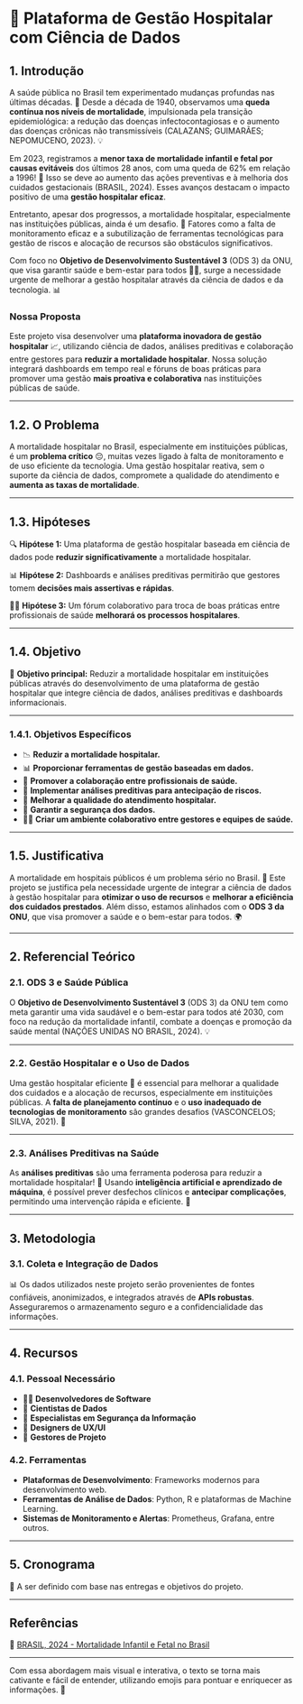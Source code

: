 # 🏥 Plataforma de Gestão Hospitalar com Ciência de Dados

## 1. Introdução

A saúde pública no Brasil tem experimentado mudanças profundas nas últimas décadas. 🎉 Desde a década de 1940, observamos uma **queda contínua nos níveis de mortalidade**, impulsionada pela transição epidemiológica: a redução das doenças infectocontagiosas e o aumento das doenças crônicas não transmissíveis (CALAZANS; GUIMARÃES; NEPOMUCENO, 2023). 💡

Em 2023, registramos a **menor taxa de mortalidade infantil e fetal por causas evitáveis** dos últimos 28 anos, com uma queda de 62% em relação a 1996! 🎯 Isso se deve ao aumento das ações preventivas e à melhoria dos cuidados gestacionais (BRASIL, 2024). Esses avanços destacam o impacto positivo de uma **gestão hospitalar eficaz**.

Entretanto, apesar dos progressos, a mortalidade hospitalar, especialmente nas instituições públicas, ainda é um desafio. 🚨 Fatores como a falta de monitoramento eficaz e a subutilização de ferramentas tecnológicas para gestão de riscos e alocação de recursos são obstáculos significativos.

Com foco no **Objetivo de Desenvolvimento Sustentável 3** (ODS 3) da ONU, que visa garantir saúde e bem-estar para todos 👶🧓, surge a necessidade urgente de melhorar a gestão hospitalar através da ciência de dados e da tecnologia. 📊

### Nossa Proposta

Este projeto visa desenvolver uma **plataforma inovadora de gestão hospitalar** 📈, utilizando ciência de dados, análises preditivas e colaboração entre gestores para **reduzir a mortalidade hospitalar**. Nossa solução integrará dashboards em tempo real e fóruns de boas práticas para promover uma gestão **mais proativa e colaborativa** nas instituições públicas de saúde.

---

## 1.2. O Problema

A mortalidade hospitalar no Brasil, especialmente em instituições públicas, é um **problema crítico** 😔, muitas vezes ligado à falta de monitoramento e de uso eficiente da tecnologia. Uma gestão hospitalar reativa, sem o suporte da ciência de dados, compromete a qualidade do atendimento e **aumenta as taxas de mortalidade**.

---

## 1.3. Hipóteses

🔍 **Hipótese 1:** Uma plataforma de gestão hospitalar baseada em ciência de dados pode **reduzir significativamente** a mortalidade hospitalar.

📊 **Hipótese 2:** Dashboards e análises preditivas permitirão que gestores tomem **decisões mais assertivas e rápidas**.

👩‍⚕️ **Hipótese 3:** Um fórum colaborativo para troca de boas práticas entre profissionais de saúde **melhorará os processos hospitalares**.

---

## 1.4. Objetivo

🎯 **Objetivo principal:** Reduzir a mortalidade hospitalar em instituições públicas através do desenvolvimento de uma plataforma de gestão hospitalar que integre ciência de dados, análises preditivas e dashboards informacionais.

---

### 1.4.1. Objetivos Específicos

- 📉 **Reduzir a mortalidade hospitalar.**
- 📊 **Proporcionar ferramentas de gestão baseadas em dados.**
- 🤝 **Promover a colaboração entre profissionais de saúde.**
- 🔮 **Implementar análises preditivas para antecipação de riscos.**
- 🏥 **Melhorar a qualidade do atendimento hospitalar.**
- 🔐 **Garantir a segurança dos dados.**
- 👩‍⚕️ **Criar um ambiente colaborativo entre gestores e equipes de saúde.**

---

## 1.5. Justificativa

A mortalidade em hospitais públicos é um problema sério no Brasil. 🚨 Este projeto se justifica pela necessidade urgente de integrar a ciência de dados à gestão hospitalar para **otimizar o uso de recursos** e **melhorar a eficiência dos cuidados prestados**. Além disso, estamos alinhados com o **ODS 3 da ONU**, que visa promover a saúde e o bem-estar para todos. 🌍

---

## 2. Referencial Teórico

### 2.1. ODS 3 e Saúde Pública

O **Objetivo de Desenvolvimento Sustentável 3** (ODS 3) da ONU tem como meta garantir uma vida saudável e o bem-estar para todos até 2030, com foco na redução da mortalidade infantil, combate a doenças e promoção da saúde mental (NAÇÕES UNIDAS NO BRASIL, 2024). 💡

---

### 2.2. Gestão Hospitalar e o Uso de Dados

Uma gestão hospitalar eficiente 💪 é essencial para melhorar a qualidade dos cuidados e a alocação de recursos, especialmente em instituições públicas. A **falta de planejamento contínuo** e o **uso inadequado de tecnologias de monitoramento** são grandes desafios (VASCONCELOS; SILVA, 2021). 🏥

---

### 2.3. Análises Preditivas na Saúde

As **análises preditivas** são uma ferramenta poderosa para reduzir a mortalidade hospitalar! 🚀 Usando **inteligência artificial e aprendizado de máquina**, é possível prever desfechos clínicos e **antecipar complicações**, permitindo uma intervenção rápida e eficiente. 🔮

---

## 3. Metodologia

### 3.1. Coleta e Integração de Dados

📊 Os dados utilizados neste projeto serão provenientes de fontes confiáveis, anonimizados, e integrados através de **APIs robustas**. Asseguraremos o armazenamento seguro e a confidencialidade das informações.

---

## 4. Recursos

### 4.1. Pessoal Necessário

- 👨‍💻 **Desenvolvedores de Software**
- 🧠 **Cientistas de Dados**
- 🔐 **Especialistas em Segurança da Informação**
- 🎨 **Designers de UX/UI**
- 📅 **Gestores de Projeto**

### 4.2. Ferramentas

- **Plataformas de Desenvolvimento**: Frameworks modernos para desenvolvimento web.
- **Ferramentas de Análise de Dados**: Python, R e plataformas de Machine Learning.
- **Sistemas de Monitoramento e Alertas**: Prometheus, Grafana, entre outros.

---

## 5. Cronograma

📆 A ser definido com base nas entregas e objetivos do projeto.

---

## Referências

🔗 [BRASIL, 2024 - Mortalidade Infantil e Fetal no Brasil](https://www.gov.br/saude/pt-br/assuntos/noticias/2024/marco/mortalidade-infantil-e-fetal-por-causas-evitaveis-no-brasil-e-a-menor-em-28-anos)

---

Com essa abordagem mais visual e interativa, o texto se torna mais cativante e fácil de entender, utilizando emojis para pontuar e enriquecer as informações. 🎉

